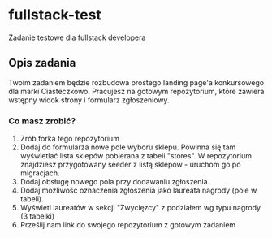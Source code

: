 # fullstack-test
Zadanie testowe dla fullstack developera

## Opis zadania
Twoim zadaniem będzie rozbudowa prostego landing page'a konkursowego dla marki Ciasteczkowo. Pracujesz na gotowym repozytorium, które zawiera wstępny widok strony i formularz zgłoszeniowy.

### Co masz zrobić?
1. Zrób forka tego repozytorium
2. Dodaj do formularza nowe pole wyboru sklepu. Powinna się tam wyświetlać lista sklepów pobierana z tabeli "stores". W repozytorium znajdziesz przygotowany seeder z listą sklepów - uruchom go po migracjach.
3. Dodaj obsługę nowego pola przy dodawaniu zgłoszenia.
4. Dodaj możliwość oznaczenia zgłoszenia jako laureata nagrody (pole w tabeli).
5. Wyświetl laureatów w sekcji "Zwycięzcy" z podziałem wg typu nagrody (3 tabelki)
5. Prześlij nam link do swojego repozytorium z gotowym zadaniem
